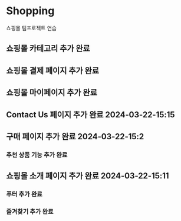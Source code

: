 # Shopping
쇼핑몰 팀프로젝트 연습



## 쇼핑몰 카테고리 추가 완료

## 쇼핑몰 결제 페이지 추가 완료

## 쇼핑몰 마이페이지 추가 완료


## Contact Us 페이지 추가 완료 2024-03-22-15:15
## 구매 페이지 추가 완료 2024-03-22-15:2
### 추천 상품 기능 추가 완료

## 쇼핑몰 소개 페이지 추가 완료 2024-03-22-15:11

### 푸터 추가 완료
### 즐겨찾기 추가 완료




